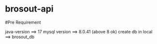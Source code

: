 # brosout-api

#Pre Requirement 

java-version ==> 17
mysql version ==> 8.0.41 (above 8 ok)
create db in local ==> brosout_db

